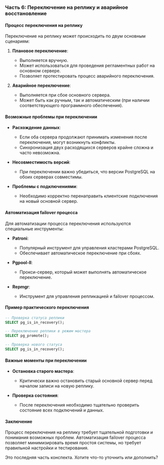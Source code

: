 ### Часть 6: Переключение на реплику и аварийное восстановление

#### Процесс переключения на реплику
Переключение на реплику может происходить по двум основным сценариям:

1. **Плановое переключение**:
   - Выполняется вручную.
   - Может использоваться для проведения регламентных работ на основном сервере.
   - Позволяет протестировать процесс аварийного переключения.

2. **Аварийное переключение**:
   - Выполняется при сбое основного сервера.
   - Может быть как ручным, так и автоматическим (при наличии соответствующего программного обеспечения).

#### Возможные проблемы при переключении
- **Расхождение данных**:
  - Если оба сервера продолжают принимать изменения после переключения, могут возникнуть конфликты.
  - Синхронизация двух расходящихся серверов крайне сложна и часто невозможна.

- **Несовместимость версий**:
  - При переключении важно убедиться, что версии PostgreSQL на обоих серверах совместимы.

- **Проблемы с подключениями**:
  - Необходимо корректно перенаправить клиентские подключения на новый основной сервер.

#### Автоматизация failover процесса
Для автоматизации процесса переключения используются специальные инструменты:

- **Patroni**:
  - Популярный инструмент для управления кластерами PostgreSQL.
  - Обеспечивает автоматическое переключение при сбоях.

- **Pgpool-II**:
  - Прокси-сервер, который может выполнять автоматическое переключение.

- **Repmgr**:
  - Инструмент для управления репликацией и failover процессом.

#### Пример практического переключения
```sql
-- Проверка статуса реплики
SELECT pg_is_in_recovery();

-- Переключение реплики в режим мастера
SELECT pg_promote();

-- Проверка нового статуса
SELECT pg_is_in_recovery();
```

#### Важные моменты при переключении
- **Остановка старого мастера**:
  - Критически важно остановить старый основной сервер перед началом записи на новую реплику.
  
- **Проверка состояния**:
  - После переключения необходимо тщательно проверить состояние всех подключений и данных.

#### Заключение
Процесс переключения на реплику требует тщательной подготовки и понимания возможных проблем. Автоматизация failover процесса позволяет минимизировать время простоя системы, но требует правильной настройки и тестирования.

Это последняя часть конспекта. Хотите что-то уточнить или дополнить?